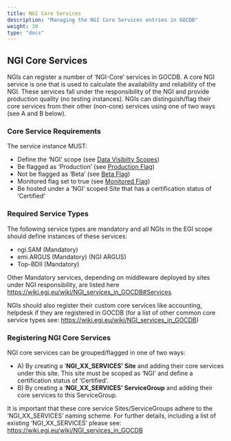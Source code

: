 ```yaml
---
title: NGI Core Services
description: "Managing the NGI Core Services entries in GOCDB"
weight: 30
type: "docs"
---
```


## NGI Core Services

NGIs can register a number of ‘NGI-Core’ services in GOCDB. A core NGI service
is one that is used to calculate the availability and reliability of the NGI.
These services fall under the responsibility of the NGI and provide production
quality (no testing instances). NGIs can distinguish/flag their core services
from their other (non-core) services using one of two ways (see A and B below).

### Core Service Requirements

The service instance MUST:
- Define the ‘NGI’ scope (see [Data Visibilty Scopes](../scopes))
- Be flagged as ‘Production’
(see [Production Flag](../service-endpoints/_index.md#production-flag-tf))
- Not be flagged as ‘Beta’
(see [Beta Flag](../service-endpoints/_index.md#beta-flag-tf))
- Monitored flag set to true
(see [Monitored Flag](../service-endpoints/_index.md#monitoring-flag-tf))
- Be hosted under a ‘NGI’ scoped Site that has a certification status of
‘Certified’

### Required Service Types

The following service types are mandatory and all NGIs in the EGI scope should
define instances of these services:
- ngi.SAM (Mandatory)
- emi.ARGUS (Mandatory) (NGI ARGUS)
- Top-BDII (Mandatory)

Other Mandatory services, depending on middleware deployed by sites under NGI
responsibility, are listed here
https://wiki.egi.eu/wiki/NGI_services_in_GOCDB#Services

NGIs should also register their custom core services like accounting, helpdesk if
they are registered in GOCDB (for a list of other common core service types see:
https://wiki.egi.eu/wiki/NGI_services_in_GOCDB)

### Registering NGI Core Services

NGI core services can be grouped/flagged in one of two ways:

- A) By creating a ‘**NGI_XX_SERVICES’ Site** and adding their core services
under this site. This site must be scoped as ‘NGI’ and define a certification
status of ‘Certified’.
- B) By creating a ‘**NGI_XX_SERVICES’ ServiceGroup** and adding their core
services to this ServiceGroup.

It is important that these core service Sites/ServiceGroups adhere to the
‘NGI_XX_SERVICES’ naming scheme. For further details, including a list of existing
‘NGI_XX_SERVICES’ please see: https://wiki.egi.eu/wiki/NGI_services_in_GOCDB
